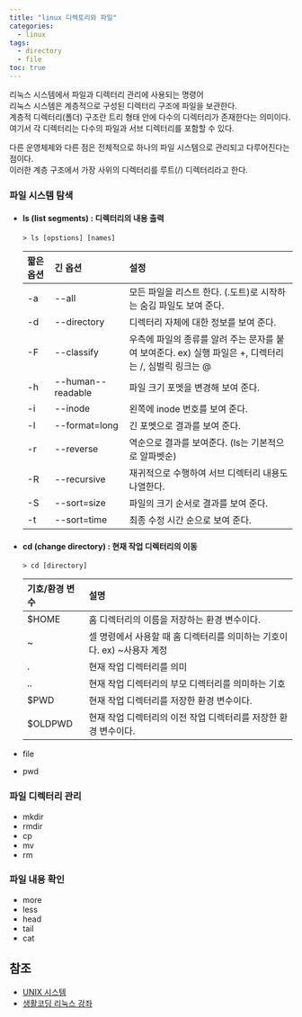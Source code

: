```yaml
---
title: "linux 디렉토리와 파일"
categories:
  - linux
tags:
  - directory
  - file
toc: true
---
```

리눅스 시스템에서 파일과 디렉터리 관리에 사용되는 명령어  
리눅스 시스템은 계층적으로 구성된 디렉터리 구조에 파일을 보관한다.  
계층적 디렉터리(폴더) 구조란 트리 형태 안에 다수의 디렉터리가 존재한다는 의미이다.  
여기서 각 디렉터리는 다수의 파일과 서브 디렉터리를 포함할 수 있다.  

다른 운영체제와 다른 점은 전체적으로 하나의 파일 시스템으로 관리되고 다루어진다는 점이다.  
이러한 계층 구조에서 가장 사위의 디렉터리를 루트(/) 디렉터리라고 한다.  

### 파일 시스템 탐색
- #### ls (list segments) : 디렉터리의 내용 출력
    ```shell
    > ls [opstions] [names]
    ```
    
    | 짧은 옵션 | 긴 옵션              | 설정                                                              |
    |:------|:------------------|:----------------------------------------------------------------|
    | -a    | --all             | 모든 파일을 리스트 한다. (.도트)로 시작하는 숨김 파일도 보여 준다.                        |
    | -d    | --directory       | 디렉터리 자체에 대한 정보를 보여 준다.                                          |
    | -F    | --classify        | 우측에 파일의 종류를 알려 주는 문자를 붙여 보여준다. ex) 실행 파일은 +, 디렉터리는 /, 심벌릭 링크는 @ |
    | -h    | --human--readable | 파일 크기 포멧을 변경해 보여 준다.                                            |
    | -i    | --inode           | 왼쪽에 inode 번호를 보여 준다.                                            |
    | -l    | --format=long     | 긴 포멧으로 결과를 보여 준다.                                               |
    | -r    | --reverse         | 역순으로 결과를 보여준다. (ls는 기본적으로 알파벳순)                                 |
    | -R    | --recursive       | 재귀적으로 수행하여 서브 디렉터리 내용도 나열한다.                                    |
    | -S    | --sort=size       | 파일의 크기 순서로 결과를 보여 준다.                                           |
    | -t    | --sort=time       | 최종 수정 시간 순으로 보여 준다.                                             |

- #### cd (change directory) : 현재 작업 디렉터리의 이동
    ```shell
    > cd [directory]
    ```
  
    | 기호/환경 변수 | 설명                                          |
    |:--------------------------------------------|:--------------------------------------------|
    | $HOME    | 홈 디렉터리의 이름을 저장하는 환경 변수이다.                   |
    | ~        | 셀 명령에서 사용할 때 홈 디렉터리를 의미하는 기호이다. ex) ~사용자 계정 |
    | .        | 현재 작업 디렉터리를 의미                              |
    | ..       | 현재 작업 디렉터리의 부모 디렉터리를 의미하는 기호                |
    | $PWD     | 현재 작업 디렉터리를 저장한 환경 변수이다.                    |
    | $OLDPWD  | 현재 작업 디렉터리의 이전 작업 디렉터리를 저장한 환경 변수이다.        |  
- file
- pwd

### 파일 디렉터리 관리
- mkdir
- rmdir
- cp
- mv
- rm

### 파일 내용 확인
- more
- less
- head
- tail
- cat

## 참조
- [UNIX 시스템](http://www.yes24.com/Product/Goods/86687341)
- [생활코딩 리눅스 강좌](https://www.inflearn.com/course/생활코딩-리눅스-강좌)
